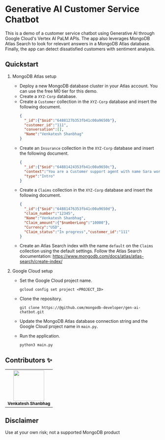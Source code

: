 # Generative AI Customer Service Chatbot

This is a demo of a customer service chatbot using Generative AI through Google Cloud's Vertex AI PaLM APIs. The app also leverages MongoDB Atlas Search to look for relevant answers in a MongoDB Atlas database. Finally, the app can detect dissatisfied customers with sentiment analysis.

## Quickstart

1. MongoDB Atlas setup
    * Deploy a new MongoDB database cluster in your Atlas account. You can use the free M0 tier for this demo.
    * Create a `XYZ-Corp` database.
    * Create a `Customer` collection in the `XYZ-Corp` database and insert the following document.
      ```json
      {
        "_id":{"$oid":"6488127b353fb41c00a9650b"},
        "customer_id":"111",
        "conversation":[],
        "Name":"Venkatesh Shanbhag"
      } 
      ```
    * Create an `Insurance` collection in the `XYZ-Corp` database and insert the following document.
      ```json
      {
        "_id":{"$oid":"64881424353fb41c00a9650c"},
        "context":"You are a Customer support agent with name Sara working for XYZ-corp.\nIt does provides property Insurance. Sara will not reply for any queries regarding other types of insurance.\nThe company covers insurance of properties like - Hospitals, offices, shops, apartments.\nMax insurance covered will decline over period of time.\nXYZ-Corp only covers Fire and Earthquake hazard insurance. \nYou are allowed to provide only the details regarding the company itself.\nDo not repond with sentiment in any of the responses.",
        "type":"Intro"
      }
      ```
    * Create a `Claims` collection in the `XYZ-Corp` database and insert the following document.
      ```json
      {
        "_id":{"$oid":"64881476353fb41c00a9650d"},
        "claim_number":"12345",
        "Name":"Venkatesh Shanbhag",
        "Claim_amount":{"$numberLong":"10000"},
        "Currency":"USD",
        "Claim_status":"In progress","customer_id":"111"
      }
      ```
    * Create an Atlas Search index with the name `default` on the `Claims` collection using the default settings. Follow the Atlas Search documentation: https://www.mongodb.com/docs/atlas/atlas-search/create-index/

1. Google Cloud setup

    * Set the Google Cloud project name.

      ```commandline
      gcloud config set project <PROJECT_ID>
      ```

    * Clone the repository.

      ```commandline
      git clone https://@github.com/mongodb-developer/gen-ai-chatbot.git
      ```

    * Update the MongoDB Atlas database connection string and the Google Cloud project name in `main.py`.

    * Run the application.

      ```commandline
      python3 main.py
      ```


## Contributors ✨

<!-- prettier-ignore-start -->
<!-- markdownlint-disable -->
<table>
  <tr>
    <td align="center">
        <a href="https://github.com/theshanbhag">
            <img src="https://media.licdn.com/dms/image/C5603AQGqxMNuhYMt3A/profile-displayphoto-shrink_800_800/0/1611200471754?e=1692230400&v=beta&t=AAEsCZrrjsAC8kAgAbd16GdD0wkoHICCuee9dTkh3uk" width="100px;" alt=""/><br />
            <sub><b>Venkatesh Shanbhag</b></sub>
        </a><br />
    </td>
  </tr>
</table>

<!-- markdownlint-restore -->
<!-- prettier-ignore-end -->

## Disclaimer

Use at your own risk; not a supported MongoDB product
